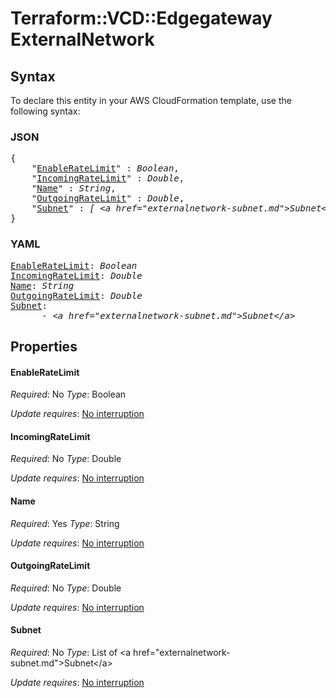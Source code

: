 # Terraform::VCD::Edgegateway ExternalNetwork

## Syntax

To declare this entity in your AWS CloudFormation template, use the following syntax:

### JSON

<pre>
{
    "<a href="#enableratelimit" title="EnableRateLimit">EnableRateLimit</a>" : <i>Boolean</i>,
    "<a href="#incomingratelimit" title="IncomingRateLimit">IncomingRateLimit</a>" : <i>Double</i>,
    "<a href="#name" title="Name">Name</a>" : <i>String</i>,
    "<a href="#outgoingratelimit" title="OutgoingRateLimit">OutgoingRateLimit</a>" : <i>Double</i>,
    "<a href="#subnet" title="Subnet">Subnet</a>" : <i>[ &lt;a href=&#34;externalnetwork-subnet.md&#34;&gt;Subnet&lt;/a&gt;, ... ]</i>
}
</pre>

### YAML

<pre>
<a href="#enableratelimit" title="EnableRateLimit">EnableRateLimit</a>: <i>Boolean</i>
<a href="#incomingratelimit" title="IncomingRateLimit">IncomingRateLimit</a>: <i>Double</i>
<a href="#name" title="Name">Name</a>: <i>String</i>
<a href="#outgoingratelimit" title="OutgoingRateLimit">OutgoingRateLimit</a>: <i>Double</i>
<a href="#subnet" title="Subnet">Subnet</a>: <i>
      - &lt;a href=&#34;externalnetwork-subnet.md&#34;&gt;Subnet&lt;/a&gt;</i>
</pre>

## Properties

#### EnableRateLimit

_Required_: No
_Type_: Boolean

_Update requires_: [No interruption](https://docs.aws.amazon.com/AWSCloudFormation/latest/UserGuide/using-cfn-updating-stacks-update-behaviors.html#update-no-interrupt)

#### IncomingRateLimit

_Required_: No
_Type_: Double

_Update requires_: [No interruption](https://docs.aws.amazon.com/AWSCloudFormation/latest/UserGuide/using-cfn-updating-stacks-update-behaviors.html#update-no-interrupt)

#### Name

_Required_: Yes
_Type_: String

_Update requires_: [No interruption](https://docs.aws.amazon.com/AWSCloudFormation/latest/UserGuide/using-cfn-updating-stacks-update-behaviors.html#update-no-interrupt)

#### OutgoingRateLimit

_Required_: No
_Type_: Double

_Update requires_: [No interruption](https://docs.aws.amazon.com/AWSCloudFormation/latest/UserGuide/using-cfn-updating-stacks-update-behaviors.html#update-no-interrupt)

#### Subnet

_Required_: No
_Type_: List of &lt;a href=&#34;externalnetwork-subnet.md&#34;&gt;Subnet&lt;/a&gt;

_Update requires_: [No interruption](https://docs.aws.amazon.com/AWSCloudFormation/latest/UserGuide/using-cfn-updating-stacks-update-behaviors.html#update-no-interrupt)

